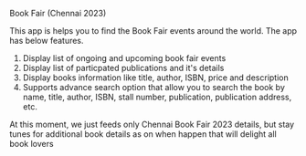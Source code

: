 Book Fair (Chennai 2023) 

This app is helps you to find the Book Fair events around the world. The app has below features.

1) Display list of ongoing and upcoming book fair events
2) Display list of particpated publications and it's details
3) Display books information like title, author, ISBN, price and description
4) Supports advance search option that allow you to search the book by name, title, author, ISBN, stall number, publication, publication address, etc.

At this moment, we just feeds only Chennai Book Fair 2023 details, but stay tunes for additional book details as on when happen that will delight all book lovers
